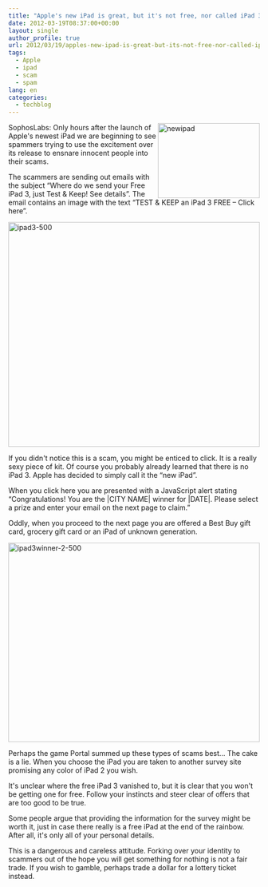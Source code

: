 ```yaml
---
title: "Apple's new iPad is great, but it's not free, nor called iPad 3"
date: 2012-03-19T08:37:00+00:00
layout: single
author_profile: true
url: 2012/03/19/apples-new-ipad-is-great-but-its-not-free-nor-called-ipad-3/
tags:
  - Apple
  - ipad
  - scam
  - spam
lang: en
categories: 
  - techblog
---
```

[<img title="newipad" border="0" alt="newipad" align="right" src="http://lh6.ggpht.com/-iWkViK73U-8/T2boy9IYrBI/AAAAAAAAFM4/fqnHcnxeor4/newipad_thumb.png?imgmax=800" width="204" height="150" />](http://lh6.ggpht.com/-OCerIHzzAAk/T2bovG67GDI/AAAAAAAAFMw/iFDhVV_IIgs/s1600-h/newipad%25255B2%25255D.png)SophosLabs: Only hours after the launch of Apple's newest iPad we are beginning to see spammers trying to use the excitement over its release to ensnare innocent people into their scams. 

The scammers are sending out emails with the subject “Where do we send your Free iPad 3, just Test & Keep! See details”. The email contains an image with the text “TEST & KEEP an iPad 3 FREE – Click here”. 

[<img title="ipad3-500" border="0" alt="ipad3-500" src="http://lh3.ggpht.com/-be2yCu4UT7s/T2bo9vx6UhI/AAAAAAAAFNI/hNQtkd95R_4/ipad3-500_thumb%25255B2%25255D.png?imgmax=800" width="504" height="450" />](http://lh4.ggpht.com/-4KQaZfTekAs/T2bo3zt6hPI/AAAAAAAAFNA/9VOSfMiiX_E/s1600-h/ipad3-500%25255B4%25255D.png) 

If you didn't notice this is a scam, you might be enticed to click. It is a really sexy piece of kit. Of course you probably already learned that there is no iPad 3. Apple has decided to simply call it the “new iPad”. 

When you click here you are presented with a JavaScript alert stating “Congratulations! You are the |CITY NAME| winner for |DATE|. Please select a prize and enter your email on the next page to claim.” 

Oddly, when you proceed to the next page you are offered a Best Buy gift card, grocery gift card or an iPad of unknown generation. 

[<img title="ipad3winner-2-500" border="0" alt="ipad3winner-2-500" src="http://lh5.ggpht.com/-CTgwLe9cc24/T2bpLPNe3UI/AAAAAAAAFNY/Gv3JQXPugD0/ipad3winner-2-500_thumb%25255B1%25255D.png?imgmax=800" width="504" height="399" />](http://lh5.ggpht.com/-px-SCyhEgAM/T2bpEXIV1AI/AAAAAAAAFNQ/vyW_QgLJC48/s1600-h/ipad3winner-2-500%25255B3%25255D.png) 

Perhaps the game Portal summed up these types of scams best… The cake is a lie. When you choose the iPad you are taken to another survey site promising any color of iPad 2 you wish. 

It's unclear where the free iPad 3 vanished to, but it is clear that you won't be getting one for free. Follow your instincts and steer clear of offers that are too good to be true. 

Some people argue that providing the information for the survey might be worth it, just in case there really is a free iPad at the end of the rainbow. After all, it's only all of your personal details. 

This is a dangerous and careless attitude. Forking over your identity to scammers out of the hope you will get something for nothing is not a fair trade. If you wish to gamble, perhaps trade a dollar for a lottery ticket instead.